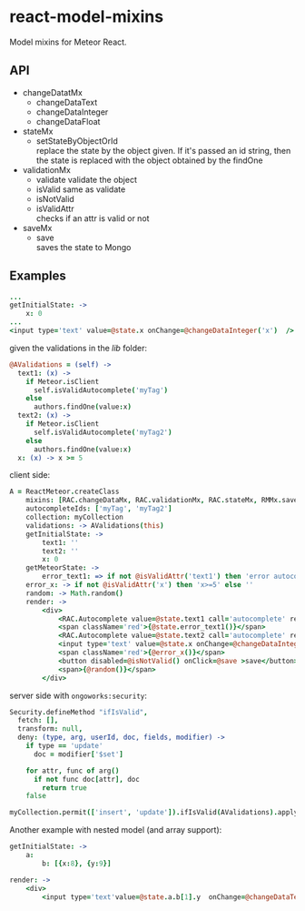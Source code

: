 react-model-mixins
==================

Model mixins for Meteor React.

API
---

* changeDatatMx
    * changeDataText
    * changeDataInteger
    * changeDataFloat
* stateMx
    * setStateByObjectOrId   
      replace the state by the object given. If it's passed an id string, then the state is replaced with the object obtained by the findOne
* validationMx
    * validate
      validate the object
    * isValid
      same as validate
    * isNotValid
    * isValidAttr   
      checks if an attr is valid or not  
* saveMx   
    * save    
      saves the state to Mongo
      
Examples
--------

```coffee
...
getInitialState: ->
    x: 0
...
<input type='text' value=@state.x onChange=@changeDataInteger('x')  />

```      

given the validations in the *lib* folder:
```coffee
@AValidations = (self) ->
  text1: (x) ->
    if Meteor.isClient
      self.isValidAutocomplete('myTag')
    else
      authors.findOne(value:x)
  text2: (x) ->
    if Meteor.isClient
      self.isValidAutocomplete('myTag2')
    else
      authors.findOne(value:x)
  x: (x) -> x >= 5
```
  
client side:
```coffee
A = ReactMeteor.createClass
    mixins: [RAC.changeDataMx, RAC.validationMx, RAC.stateMx, RMMx.saveMx, RMMx.validationMx, RMMx.changeDatatMx]
    autocompleteIds: ['myTag', 'myTag2']
    collection: myCollection
    validations: -> AValidations(this)
    getInitialState: ->
        text1: ''
        text2: ''
        x: 0
    getMeteorState: ->
        error_text1: => if not @isValidAttr('text1') then 'error autocomplete' else ''
    error_x: -> if not @isValidAttr('x') then 'x>=5' else ''
    random: -> Math.random()
    render: ->
        <div>
            <RAC.Autocomplete value=@state.text1 call='autocomplete' reference='value' renderTemplate=renT tag='myTag' changeData=@changeDataAutocomplete('text1') />
            <span className='red'>{@state.error_text1()}</span>
            <RAC.Autocomplete value=@state.text2 call='autocomplete' reference='value' tag='myTag2' changeData=@changeDataAutocomplete('text2') />
            <input type='text' value=@state.x onChange=@changeDataInteger('x')  />
            <span className='red'>{@error_x()}</span>
            <button disabled=@isNotValid() onClick=@save >save</button>
            <span>{@random()}</span>
        </div>
```
  
server side with ```ongoworks:security```:
```coffee
Security.defineMethod "ifIsValid",
  fetch: [],
  transform: null,
  deny: (type, arg, userId, doc, fields, modifier) ->
    if type == 'update'
      doc = modifier['$set']

    for attr, func of arg()
      if not func doc[attr], doc
        return true
    false

myCollection.permit(['insert', 'update']).ifIsValid(AValidations).apply()  
```  
  
Another example with nested model (and array support):

```coffee
getInitialState: ->
    a:
        b: [{x:8}, {y:9}]

render: ->
    <div>
        <input type='text'value=@state.a.b[1].y  onChange=@changeDataText('a.b.1.y') />
```              